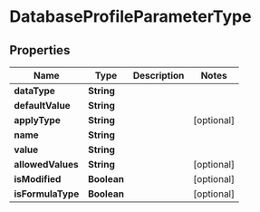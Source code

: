 

# DatabaseProfileParameterType


## Properties

Name | Type | Description | Notes
------------ | ------------- | ------------- | -------------
**dataType** | **String** |  | 
**defaultValue** | **String** |  | 
**applyType** | **String** |  |  [optional]
**name** | **String** |  | 
**value** | **String** |  | 
**allowedValues** | **String** |  |  [optional]
**isModified** | **Boolean** |  |  [optional]
**isFormulaType** | **Boolean** |  |  [optional]




